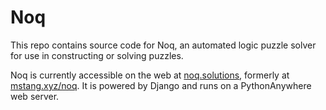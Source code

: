 # Noq

This repo contains source code for Noq, an automated logic puzzle solver for use in constructing or solving puzzles.

Noq is currently accessible on the web at [noq.solutions](https://www.noq.solutions/), formerly at [mstang.xyz/noq](https://www.mstang.xyz/noq). It is powered by Django and runs on a PythonAnywhere web server.
